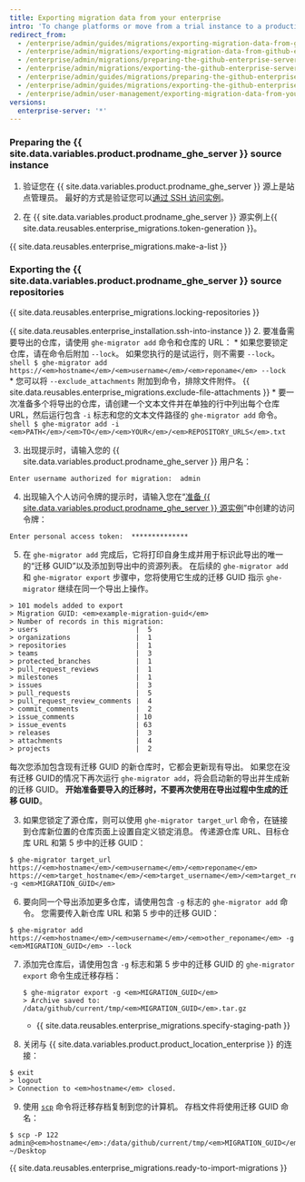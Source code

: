 ```yaml
---
title: Exporting migration data from your enterprise
intro: 'To change platforms or move from a trial instance to a production instance, you can export migration data from a {{ site.data.variables.product.prodname_ghe_server }} instance by preparing the instance, locking the repositories, and generating a migration archive.'
redirect_from:
  - /enterprise/admin/guides/migrations/exporting-migration-data-from-github-enterprise/
  - /enterprise/admin/migrations/exporting-migration-data-from-github-enterprise-server
  - /enterprise/admin/migrations/preparing-the-github-enterprise-server-source-instance
  - /enterprise/admin/migrations/exporting-the-github-enterprise-server-source-repositories
  - /enterprise/admin/guides/migrations/preparing-the-github-enterprise-source-instance/
  - /enterprise/admin/guides/migrations/exporting-the-github-enterprise-source-repositories/
  - /enterprise/admin/user-management/exporting-migration-data-from-your-enterprise
versions:
  enterprise-server: '*'
---
```


### Preparing the {{ site.data.variables.product.prodname_ghe_server }} source instance

1. 验证您在 {{ site.data.variables.product.prodname_ghe_server }} 源上是站点管理员。 最好的方式是验证您可以[通过 SSH 访问实例](/enterprise/admin/guides/installation/accessing-the-administrative-shell-ssh/)。

2. 在 {{ site.data.variables.product.prodname_ghe_server }} 源实例上{{ site.data.reusables.enterprise_migrations.token-generation }}。

{{ site.data.reusables.enterprise_migrations.make-a-list }}

### Exporting the {{ site.data.variables.product.prodname_ghe_server }} source repositories

{{ site.data.reusables.enterprise_migrations.locking-repositories }}

{{ site.data.reusables.enterprise_installation.ssh-into-instance }}
2. 要准备需要导出的仓库，请使用 `ghe-migrator add` 命令和仓库的 URL：
    * 如果您要锁定仓库，请在命令后附加 `--lock`。 如果您执行的是试运行，则不需要 `--lock`。
      ```shell
      $ ghe-migrator add https://<em>hostname</em>/<em>username</em>/<em>reponame</em> --lock
      ```
    * 您可以将 `--exclude_attachments` 附加到命令，排除文件附件。 {{ site.data.reusables.enterprise_migrations.exclude-file-attachments }}
    * 要一次准备多个将导出的仓库，请创建一个文本文件并在单独的行中列出每个仓库 URL，然后运行包含 `-i` 标志和您的文本文件路径的 `ghe-migrator add` 命令。
      ```shell
      $ ghe-migrator add -i <em>PATH</em>/<em>TO</em>/<em>YOUR</em>/<em>REPOSITORY_URLS</em>.txt
      ```

3. 出现提示时，请输入您的 {{ site.data.variables.product.prodname_ghe_server }} 用户名：
  ```shell
  Enter username authorized for migration:  admin
  ```
4. 出现输入个人访问令牌的提示时，请输入您在“[准备 {{ site.data.variables.product.prodname_ghe_server }} 源实例](#preparing-the-github-enterprise-server-source-instance)”中创建的访问令牌：
  ```shell
  Enter personal access token:  **************
  ```
5. 在 `ghe-migrator add` 完成后，它将打印自身生成并用于标识此导出的唯一的“迁移 GUID”以及添加到导出中的资源列表。 在后续的 `ghe-migrator add` 和 `ghe-migrator export` 步骤中，您将使用它生成的迁移 GUID 指示 `ghe-migrator` 继续在同一个导出上操作。
  ```shell
  > 101 models added to export
  > Migration GUID: <em>example-migration-guid</em>
  > Number of records in this migration:
  > users                        |  5
  > organizations                |  1
  > repositories                 |  1
  > teams                        |  3
  > protected_branches           |  1
  > pull_request_reviews         |  1
  > milestones                   |  1
  > issues                       |  3
  > pull_requests                |  5
  > pull_request_review_comments |  4
  > commit_comments              |  2
  > issue_comments               | 10
  > issue_events                 | 63
  > releases                     |  3
  > attachments                  |  4
  > projects                     |  2
  ```
  每次您添加包含现有迁移 GUID 的新仓库时，它都会更新现有导出。 如果您在没有迁移 GUID的情况下再次运行 `ghe-migrator add`，将会启动新的导出并生成新的迁移 GUID。 **开始准备要导入的迁移时，不要再次使用在导出过程中生成的迁移 GUID**。

3. 如果您锁定了源仓库，则可以使用 `ghe-migrator target_url` 命令，在链接到仓库新位置的仓库页面上设置自定义锁定消息。 传递源仓库 URL、目标仓库 URL 和第 5 步中的迁移 GUID：

  ```shell
  $ ghe-migrator target_url https://<em>hostname</em>/<em>username</em>/<em>reponame</em> https://<em>target_hostname</em>/<em>target_username</em>/<em>target_reponame</em> -g <em>MIGRATION_GUID</em>
  ```

6. 要向同一个导出添加更多仓库，请使用包含 `-g` 标志的 `ghe-migrator add` 命令。 您需要传入新仓库 URL 和第 5 步中的迁移 GUID：
  ```shell
  $ ghe-migrator add https://<em>hostname</em>/<em>username</em>/<em>other_reponame</em> -g <em>MIGRATION_GUID</em> --lock
  ```
7. 添加完仓库后，请使用包含 `-g` 标志和第 5 步中的迁移 GUID 的 `ghe-migrator export` 命令生成迁移存档：
    ```shell
    $ ghe-migrator export -g <em>MIGRATION_GUID</em>
    > Archive saved to: /data/github/current/tmp/<em>MIGRATION_GUID</em>.tar.gz
    ```
    * {{ site.data.reusables.enterprise_migrations.specify-staging-path }}

8. 关闭与 {{ site.data.variables.product.product_location_enterprise }} 的连接：
  ```shell
  $ exit
  > logout
  > Connection to <em>hostname</em> closed.
  ```
9. 使用 [`scp`](https://linuxacademy.com/blog/linux/ssh-and-scp-howto-tips-tricks#scp) 命令将迁移存档复制到您的计算机。 存档文件将使用迁移 GUID 命名：
  ```shell
  $ scp -P 122 admin@<em>hostname</em>:/data/github/current/tmp/<em>MIGRATION_GUID</em>.tar.gz ~/Desktop
  ```
{{ site.data.reusables.enterprise_migrations.ready-to-import-migrations }}

